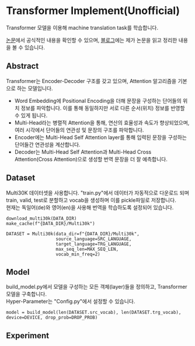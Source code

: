 # Transformer Implement(Unofficial)

Transformer 모델을 이용해 machine translation task를 학습합니다.

[논문](https://arxiv.org/pdf/1706.03762.pdf)에서 공식적인 내용을 확인할 수 있으며, [블로그](https://www.notion.so/pervin0527/Transformer-7cc4a9eb95714166acb1ce9ac1fd8c4e)에는 제가 논문을 읽고 정리한 내용을 볼 수 있습니다.

## Abstract

Transformer는 Encoder-Decoder 구조를 갖고 있으며, Attention 알고리즘을 기본으로 하는 모델입니다.

- Word Embedding에 Positional Encoding을 더해 문장을 구성하는 단어들의 위치 정보를 파악합니다. 이를 통해 동일하지만 서로 다른 순서(위치) 정보를 반영할 수 있게 됩니다.
- Multi-Head라는 병렬적 Attention을 통해, 연산의 효율성과 속도가 향상되었으며, 여러 시각에서 단어들의 연관성 및 문장의 구조를 파악합니다.
- Encoder에는 Multi-Head Self Attention layer를 통해 입력된 문장을 구성하는 단어들간 연관성을 계산합니다.
- Decoder는 Multi-Head Self Attention과 Multi-Head Cross Attention(Cross Attention)으로 생성할 번역 문장을 더 잘 예측합니다.

## Dataset

Multi30K 데이터셋을 사용합니다. "train.py"에서 데이터가 자동적으로 다운로드 되며 train, valid, test로 분할하고 vocab을 생성하며 이를 pickle파일로 저장합니다.  
현재는 독일어(de)와 영어(en)을 사용해 번역을 학습하도록 설정되어 있습니다.

    download_multi30k(DATA_DIR)
    make_cache(f"{DATA_DIR}/Multi30k")

    DATASET = Multi30k(data_dir=f"{DATA_DIR}/Multi30k",
                       source_language=SRC_LANGUAGE,
                       target_language=TRG_LANGUAGE,
                       max_seq_len=MAX_SEQ_LEN,
                       vocab_min_freq=2)

## Model

build_model.py에서 모델을 구성하는 모든 객체(layer)들을 정의하고, Transformer 모델을 구축합니다.  
Hyper-Parameter는 "Config.py"에서 설정할 수 있습니다.

    model = build_model(len(DATASET.src_vocab), len(DATASET.trg_vocab), device=DEVICE, drop_prob=DROP_PROB)

## Experiment

